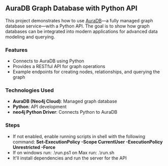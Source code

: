 ## AuraDB Graph Database with Python API

This project demonstrates how to use [AuraDB](https://neo4j.com/cloud/aura/)—a fully managed graph database service—with a Python API. The goal is to show how graph databases can be integrated into modern applications for advanced data modeling and querying.

### Features
- Connects to AuraDB using Python
- Provides a RESTful API for graph operations
- Example endpoints for creating nodes, relationships, and querying the graph

### Technologies Used
- **AuraDB (Neo4j Cloud)**: Managed graph database
- **Python**: API development
- **neo4j Python Driver**: Connects Python to AuraDB


### Steps

- If not enabled, enable running scripts in shell with the following command: **Set-ExecutionPolicy -Scope CurrentUser -ExecutionPolicy Unrestricted -Force**
- If on windows run: .\run.ps1 on Max run: .\run.sh
- It'll install dependencies and run the server for the API
